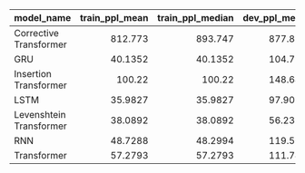 | model_name              |   train_ppl_mean |   train_ppl_median |   dev_ppl_mean |   dev_ppl_median |
|:------------------------|-----------------:|-------------------:|---------------:|-----------------:|
| Corrective Transformer  |         812.773  |           893.747  |       877.882  |         921.502  |
| GRU                     |          40.1352 |            40.1352 |       104.796  |         104.796  |
| Insertion Transformer   |         100.22   |           100.22   |       148.642  |         148.642  |
| LSTM                    |          35.9827 |            35.9827 |        97.9093 |          97.9093 |
| Levenshtein Transformer |          38.0892 |            38.0892 |        56.2351 |          56.2351 |
| RNN                     |          48.7288 |            48.2994 |       119.564  |         118.846  |
| Transformer             |          57.2793 |            57.2793 |       111.742  |         111.742  |
